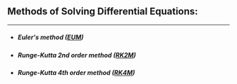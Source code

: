## Methods of Solving Differential Equations:

---

 - ##### Euler's method ([EUM](/DEQ/EUM))
 - ##### Runge-Kutta 2nd order method ([RK2M](/DEQ/RKM))
 - ##### Runge-Kutta 4th order method ([RK4M](/DEQ/RKM))